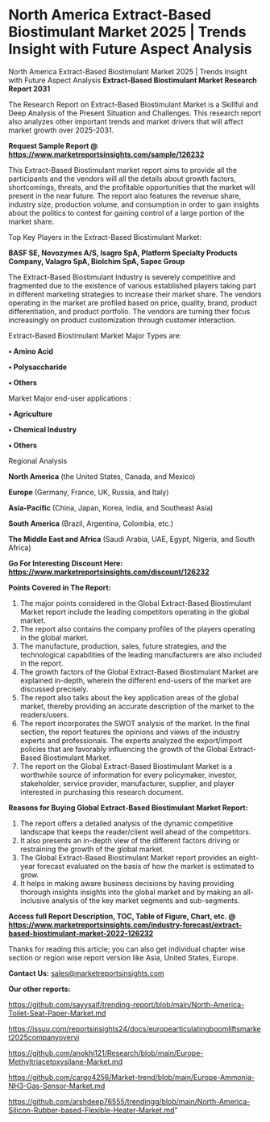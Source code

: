 # North America Extract-Based Biostimulant Market 2025 | Trends Insight with Future Aspect Analysis
North America Extract-Based Biostimulant Market 2025 | Trends Insight with Future Aspect Analysis
<strong>Extract-Based Biostimulant Market Research Report 2031</strong>

The Research Report on Extract-Based Biostimulant Market is a Skillful and Deep Analysis of the Present Situation and Challenges. This research report also analyzes other important trends and market drivers that will affect market growth over 2025-2031.

<strong>Request Sample Report @ <a href=https://www.marketreportsinsights.com/sample/126232>https://www.marketreportsinsights.com/sample/126232</a></strong>

This Extract-Based Biostimulant market report aims to provide all the participants and the vendors will all the details about growth factors, shortcomings, threats, and the profitable opportunities that the market will present in the near future. The report also features the revenue share, industry size, production volume, and consumption in order to gain insights about the politics to contest for gaining control of a large portion of the market share.

Top Key Players in the Extract-Based Biostimulant Market:

<strong>BASF SE, Novozymes A/S, Isagro SpA, Platform Specialty Products Company, Valagro SpA, Biolchim SpA, Sapec Group</strong>

The Extract-Based Biostimulant Industry is severely competitive and fragmented due to the existence of various established players taking part in different marketing strategies to increase their market share. The vendors operating in the market are profiled based on price, quality, brand, product differentiation, and product portfolio. The vendors are turning their focus increasingly on product customization through customer interaction.

Extract-Based Biostimulant Market Major Types are:

<strong>• Amino Acid

• Polysaccharide

• Others</strong>

Market Major end-user applications :

<strong>• Agriculture

• Chemical Industry

• Others</strong>

Regional Analysis

</u><strong><b>North America</b></strong> (the United States, Canada, and Mexico)

<strong><b>Europe </b></strong>(Germany, France, UK, Russia, and Italy)

<strong><b>Asia-Pacific</b></strong> (China, Japan, Korea, India, and Southeast Asia)

<strong><b>South America</b></strong> (Brazil, Argentina, Colombia, etc.)

<strong><b>The Middle East and Africa</b></strong> (Saudi Arabia, UAE, Egypt, Nigeria, and South Africa)

<strong>Go For Interesting Discount Here: <a href=https://www.marketreportsinsights.com/discount/126232>https://www.marketreportsinsights.com/discount/126232</a></strong>

<strong>Points Covered in The Report:</strong>
<ol>
  <li>The major points considered in the Global Extract-Based Biostimulant Market report include the leading competitors operating in the global market.</li>
  <li>The report also contains the company profiles of the players operating in the global market.</li>
  <li>The manufacture, production, sales, future strategies, and the technological capabilities of the leading manufacturers are also included in the report.</li>
  <li>The growth factors of the Global Extract-Based Biostimulant Market are explained in-depth, wherein the different end-users of the market are discussed precisely.</li>
  <li>The report also talks about the key application areas of the global market, thereby providing an accurate description of the market to the readers/users.</li>
  <li>The report incorporates the SWOT analysis of the market. In the final section, the report features the opinions and views of the industry experts and professionals. The experts analyzed the export/import policies that are favorably influencing the growth of the Global Extract-Based Biostimulant Market.</li>
  <li>The report on the Global Extract-Based Biostimulant Market is a worthwhile source of information for every policymaker, investor, stakeholder, service provider, manufacturer, supplier, and player interested in purchasing this research document.</li>
</ol>
<strong>Reasons for Buying Global Extract-Based Biostimulant Market Report:</strong>

<ol>
  <li>The report offers a detailed analysis of the dynamic competitive landscape that keeps the reader/client well ahead of the competitors.</li>
  <li>It also presents an in-depth view of the different factors driving or restraining the growth of the global market.</li>
  <li>The Global Extract-Based Biostimulant Market report provides an eight-year forecast evaluated on the basis of how the market is estimated to grow.</li>
  <li>It helps in making aware business decisions by having providing thorough insights insights into the global market and by making an all-inclusive analysis of the key market segments and sub-segments.</li>
</ol>
<strong>Access full Report Description, TOC, Table of Figure, Chart, etc. @ <a href=https://www.marketreportsinsights.com/industry-forecast/extract-based-biostimulant-market-2022-126232>https://www.marketreportsinsights.com/industry-forecast/extract-based-biostimulant-market-2022-126232</a></strong>


Thanks for reading this article; you can also get individual chapter wise section or region wise report version like Asia, United States, Europe.

<strong>Contact Us:</strong>
sales@marketreportsinsights.com

<strong>Our other reports:</strong>

<a href=https://github.com/sayysaif/trending-report/blob/main/North-America-Toilet-Seat-Paper-Market.md>https://github.com/sayysaif/trending-report/blob/main/North-America-Toilet-Seat-Paper-Market.md</a>

<a href=https://issuu.com/reportsinsights24/docs/europearticulatingboomliftsmarket2025companyovervi>https://issuu.com/reportsinsights24/docs/europearticulatingboomliftsmarket2025companyovervi</a>

<a href=https://github.com/anokhi121/Research/blob/main/Europe-Methyltriacetoxysilane-Market.md>https://github.com/anokhi121/Research/blob/main/Europe-Methyltriacetoxysilane-Market.md</a>

<a href=https://github.com/cargo4256/Market-trend/blob/main/Europe-Ammonia-NH3-Gas-Sensor-Market.md>https://github.com/cargo4256/Market-trend/blob/main/Europe-Ammonia-NH3-Gas-Sensor-Market.md</a>

<a href=https://github.com/arshdeep76555/trendingg/blob/main/North-America-Silicon-Rubber-based-Flexible-Heater-Market.md>https://github.com/arshdeep76555/trendingg/blob/main/North-America-Silicon-Rubber-based-Flexible-Heater-Market.md</a>"

